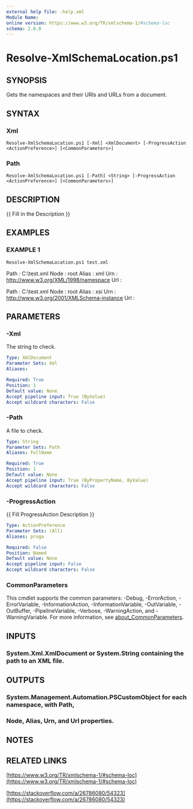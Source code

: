 ```yaml
---
external help file: -help.xml
Module Name:
online version: https://www.w3.org/TR/xmlschema-1/#schema-loc
schema: 2.0.0
---
```


# Resolve-XmlSchemaLocation.ps1

## SYNOPSIS
Gets the namespaces and their URIs and URLs from a document.

## SYNTAX

### Xml
```
Resolve-XmlSchemaLocation.ps1 [-Xml] <XmlDocument> [-ProgressAction <ActionPreference>] [<CommonParameters>]
```

### Path
```
Resolve-XmlSchemaLocation.ps1 [-Path] <String> [-ProgressAction <ActionPreference>] [<CommonParameters>]
```

## DESCRIPTION
{{ Fill in the Description }}

## EXAMPLES

### EXAMPLE 1
```
Resolve-XmlSchemaLocation.ps1 test.xml
```

Path  : C:\test.xml
Node  : root
Alias : xml
Urn   : http://www.w3.org/XML/1998/namespace
Url   :

Path  : C:\test.xml
Node  : root
Alias : xsi
Urn   : http://www.w3.org/2001/XMLSchema-instance
Url   :

## PARAMETERS

### -Xml
The string to check.

```yaml
Type: XmlDocument
Parameter Sets: Xml
Aliases:

Required: True
Position: 1
Default value: None
Accept pipeline input: True (ByValue)
Accept wildcard characters: False
```

### -Path
A file to check.

```yaml
Type: String
Parameter Sets: Path
Aliases: FullName

Required: True
Position: 1
Default value: None
Accept pipeline input: True (ByPropertyName, ByValue)
Accept wildcard characters: False
```

### -ProgressAction
{{ Fill ProgressAction Description }}

```yaml
Type: ActionPreference
Parameter Sets: (All)
Aliases: proga

Required: False
Position: Named
Default value: None
Accept pipeline input: False
Accept wildcard characters: False
```

### CommonParameters
This cmdlet supports the common parameters: -Debug, -ErrorAction, -ErrorVariable, -InformationAction, -InformationVariable, -OutVariable, -OutBuffer, -PipelineVariable, -Verbose, -WarningAction, and -WarningVariable. For more information, see [about_CommonParameters](http://go.microsoft.com/fwlink/?LinkID=113216).

## INPUTS

### System.Xml.XmlDocument or System.String containing the path to an XML file.
## OUTPUTS

### System.Management.Automation.PSCustomObject for each namespace, with Path,
### Node, Alias, Urn, and Url properties.
## NOTES

## RELATED LINKS

[https://www.w3.org/TR/xmlschema-1/#schema-loc](https://www.w3.org/TR/xmlschema-1/#schema-loc)

[https://stackoverflow.com/a/26786080/54323](https://stackoverflow.com/a/26786080/54323)

